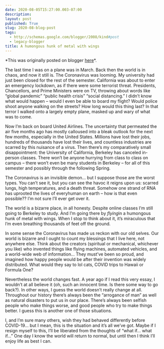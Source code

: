 ```yaml
---
date: 2020-08-05T15:27:00.003-07:00
description: 
layout: post
published: True
slug: 2020-08-blog-post
tags:
  - http://schemas.google.com/blogger/2008/kind#post
  - legacy-blogger
title: A humongous hunk of metal with wings
---
```


\*This was originally posted on blogger [here](https://www.rohanprasad.org/2020/08/blog-post.html)\*.

The last time I was on a plane was in March. Back then the world is
in chaos, and now it still is. The Coronavirus was looming. My
university had just been closed for the rest of the semester.
California was about to enter an emergency lockdown, as if there were
some terrorist threat. Presidents, Chancellors, and Prime Ministers
were on TV, throwing about words like “global pandemic” “public
health crisis” “social distancing.” I didn’t know what would
happen – would I even be able to board my flight? Would police
shoot anyone walking on the streets? How long would this thing last?
In that terror I walked onto a largely empty plane, masked up and
wary of what was to come.

Now I’m back on board United Airlines. The uncertainty that
permeated the air five months ago has mostly calloused into a bleak
outlook for the next few months, especially in the United States.
Millions have lost their jobs, hundreds of thousands have lost their
lives, and countless industries are scarred by this nuisance of a
virus. Then there’s my comparatively small disappointment: the
University of California, Berkeley has canceled in-person classes.
There won’t be anyone hurrying from class to class on campus –
there won’t even be many students in Berkeley – for all of this
semester and possibly through the following Spring.

The Coronavirus is an invisible demon… but I suppose those are the
worst types. You can’t see it, but you can see the havoc it reigns
upon us: scarred lungs, high temperatures, and a death threat.
Somehow one strand of RNA has uprooted the lives of everyhuman
on earth – how is that even
possible?? I’m not sure
I’ll ever get over it.

 The
world is a bizarre place, in
all honesty. Despite online
classes I’m still going to Berkeley to study. And
I’m going there by *flying*in a humongous
hunk of metal with wings.
When I stop to think about
it, it’s
miraculous that I’m even
breathing thousands of feet
off the ground. 

 In
some sense the Coronavirus
has made us reckon with our old selves. Our
world is bizarre and I
ought to count my blessings that I live here, not
anywhere else. Think
about the creators
(spiritual
or mechanical, whichever
you like) who invented
things like flying machines, automated vehicles, and
a world-wide web of information… They
must’ve been so proud, and
imagined how happy people would be after their
invention was widely distributed. What
would they say to lol cats,
COVID
trips to Hawaii or Formula One?


 Nevertheless
the world changes fast. A
year ago if I read this very essay, I wouldn’t
at all believe it (oh,
such an innocent time. Is there
some
way to go back?). In other
ways, I guess the world
doesn’t really change at all. Throughout
our history there’s always
been the “arrogance of man” as
well as natural disasters to
put us in our place. There’s
always been selfish
people who make things worse,
and good people
who try to make things
better. I guess this
is another one of those situations.

 I,
and I’m sure many others, wish
they had behaved differently before COVID-19… but
I mean, this is the situation
and it’s all we’ve got.
Maybe if I resign myself to
this, I’ll be liberated
from the thoughts of “what
if… what if...” One day I
know the world will
return to normal, but until
then I think I’ll
enjoy life as best I can.


